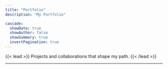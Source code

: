 ```yaml
---
title: "Portfolio"
description: "My Portfolio"

cascade:
  showDate: true
  showAuthor: false
  showSummary: true
  invertPagination: true
---
```


{{< lead >}}
Projects and collaborations that shape my path.
{{< /lead >}}

---